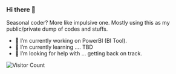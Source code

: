 ### Hi there 👋

Seasonal coder? More like impulsive one. 
Mostly using this as my public/private dump of codes and stuffs. 

- 🔭 I’m currently working on PowerBI (BI Tool).
- 🌱 I’m currently learning .... TBD
- 🤔 I’m looking for help with ... getting back on track.



![Visitor Count](https://visitor-badge.laobi.icu/badge?page_id=brony28)



<!--
**brony28/brony28** is a ✨ _special_ ✨ repository because its `README.md` (this file) appears on your GitHub profile.

Here are some ideas to get you started:

- 🔭 I’m currently working on ...
- 🌱 I’m currently learning ...
- 👯 I’m looking to collaborate on ...
- 🤔 I’m looking for help with ...
- 💬 Ask me about ...
- 📫 How to reach me: ...
- 😄 Pronouns: ...
- ⚡ Fun fact: ...
-->
